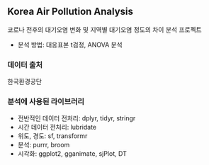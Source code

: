 ## Korea Air Pollution Analysis
코로나 전후의 대기오염 변화 및 지역별 대기오염 정도의 차이 분석 프로젝트
* 분석 방법: 대응표본 t검정, ANOVA 분석

### 데이터 출처
한국환경공단

### 분석에 사용된 라이브러리
* 전반적인 데이터 전처리: dplyr, tidyr, stringr
* 시간 데이터 전처리: lubridate
* 위도, 경도: sf, transformr
* 분석: purrr, broom
* 시각화: ggplot2, gganimate, sjPlot, DT
